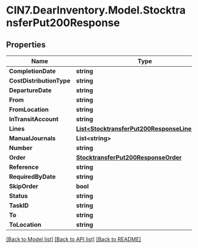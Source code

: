 # CIN7.DearInventory.Model.StocktransferPut200Response

## Properties

| Name                     | Type                                                                                              | Description | Notes      |
| ------------------------ | ------------------------------------------------------------------------------------------------- | ----------- | ---------- |
| **CompletionDate**       | **string**                                                                                        |             | [optional] |
| **CostDistributionType** | **string**                                                                                        |             | [optional] |
| **DepartureDate**        | **string**                                                                                        |             | [optional] |
| **From**                 | **string**                                                                                        |             | [optional] |
| **FromLocation**         | **string**                                                                                        |             | [optional] |
| **InTransitAccount**     | **string**                                                                                        |             | [optional] |
| **Lines**                | [**List&lt;StocktransferPut200ResponseLinesInner&gt;**](StocktransferPut200ResponseLinesInner.md) |             | [optional] |
| **ManualJournals**       | **List&lt;string&gt;**                                                                            |             | [optional] |
| **Number**               | **string**                                                                                        |             | [optional] |
| **Order**                | [**StocktransferPut200ResponseOrder**](StocktransferPut200ResponseOrder.md)                       |             | [optional] |
| **Reference**            | **string**                                                                                        |             | [optional] |
| **RequiredByDate**       | **string**                                                                                        |             | [optional] |
| **SkipOrder**            | **bool**                                                                                          |             | [optional] |
| **Status**               | **string**                                                                                        |             | [optional] |
| **TaskID**               | **string**                                                                                        |             | [optional] |
| **To**                   | **string**                                                                                        |             | [optional] |
| **ToLocation**           | **string**                                                                                        |             | [optional] |

[[Back to Model list]](../README.md#documentation-for-models) [[Back to API list]](../README.md#documentation-for-api-endpoints) [[Back to README]](../README.md)
